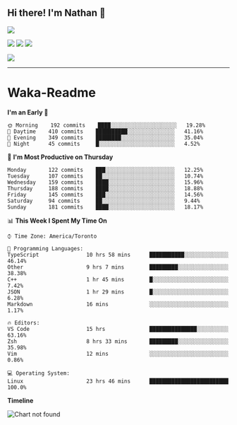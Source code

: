 ## Hi there! I'm Nathan 👋

![](https://visitor-badge.laobi.icu/badge?page_id=nathan13888.visiter.badge)

[![](https://img.shields.io/badge/OS-Ubuntu-blue?style=flat-square&logo=ubuntu&logoColor=white)](https://en.wikipedia.org/wiki/Linux)
[![](https://img.shields.io/badge/Editor-VSCodeInsiders-blue?style=flat-square&logo=visual-studio-code&logoColor=white)](https://code.visualstudio.com/)
[![](https://img.shields.io/badge/Editor-Neovim-blue?style=flat-square&logo=neovim&logoColor=white)](https://github.com/neovim/neovim)

![](https://github-readme-stats.vercel.app/api?username=Nathan13888&show_icons=true&hide=stars&hide_border=true&bg_color=282a36&title_color=fdaaaa&text_color=fdaaaa&icon_color=fdaaaa&count_private=true&include_all_commits=true)
<!--![](https://github-readme-stats.vercel.app/api/top-langs/?username=Nathan13888&theme=dracula)-->

---

# Waka-Readme
<!--START_SECTION:waka-->
**I'm an Early 🐤** 

```text
🌞 Morning    192 commits    ████░░░░░░░░░░░░░░░░░░░░░   19.28% 
🌆 Daytime    410 commits    ██████████░░░░░░░░░░░░░░░   41.16% 
🌃 Evening    349 commits    ████████░░░░░░░░░░░░░░░░░   35.04% 
🌙 Night      45 commits     █░░░░░░░░░░░░░░░░░░░░░░░░   4.52%

```
📅 **I'm Most Productive on Thursday** 

```text
Monday       122 commits    ███░░░░░░░░░░░░░░░░░░░░░░   12.25% 
Tuesday      107 commits    ██░░░░░░░░░░░░░░░░░░░░░░░   10.74% 
Wednesday    159 commits    ████░░░░░░░░░░░░░░░░░░░░░   15.96% 
Thursday     188 commits    ████░░░░░░░░░░░░░░░░░░░░░   18.88% 
Friday       145 commits    ███░░░░░░░░░░░░░░░░░░░░░░   14.56% 
Saturday     94 commits     ██░░░░░░░░░░░░░░░░░░░░░░░   9.44% 
Sunday       181 commits    ████░░░░░░░░░░░░░░░░░░░░░   18.17%

```


📊 **This Week I Spent My Time On** 

```text
⌚︎ Time Zone: America/Toronto

💬 Programming Languages: 
TypeScript               10 hrs 58 mins      ███████████░░░░░░░░░░░░░░   46.14% 
Other                    9 hrs 7 mins        █████████░░░░░░░░░░░░░░░░   38.38% 
C++                      1 hr 45 mins        █░░░░░░░░░░░░░░░░░░░░░░░░   7.42% 
JSON                     1 hr 29 mins        █░░░░░░░░░░░░░░░░░░░░░░░░   6.28% 
Markdown                 16 mins             ░░░░░░░░░░░░░░░░░░░░░░░░░   1.17%

🔥 Editors: 
VS Code                  15 hrs              ███████████████░░░░░░░░░░   63.16% 
Zsh                      8 hrs 33 mins       █████████░░░░░░░░░░░░░░░░   35.98% 
Vim                      12 mins             ░░░░░░░░░░░░░░░░░░░░░░░░░   0.86%

💻 Operating System: 
Linux                    23 hrs 46 mins      █████████████████████████   100.0%

```

**Timeline**

![Chart not found](https://github.com/Nathan13888/Nathan13888/blob/master/charts/bar_graph.png) 


<!--END_SECTION:waka-->
